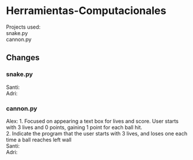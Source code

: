 # Herramientas-Computacionales

Projects used: <br />
snake.py <br />
cannon.py <br />

## Changes

### snake.py
Santi: <br />
Adri: <br />

### cannon.py
Alex: 1. Focused on appearing a text box for lives and score. User starts with 3 lives and 0 points, gaining 1 point for each ball hit. <br /> 2. Indicate the program that the user starts with 3 lives, and loses one each time a ball reaches left wall <br />
Santi: <br />
Adri: <br />
